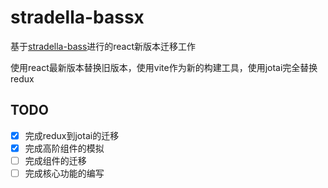# stradella-bassx

基于[stradella-bass](https://github.com/freshly-pressed-trousers/stradella-bass)进行的react新版本迁移工作

使用react最新版本替换旧版本，使用vite作为新的构建工具，使用jotai完全替换redux

## TODO

- [x] 完成redux到jotai的迁移
- [x] 完成高阶组件的模拟
- [ ] 完成组件的迁移
- [ ] 完成核心功能的编写
